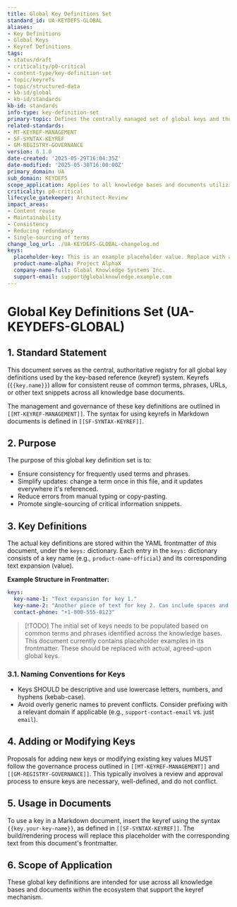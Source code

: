```yaml
---
title: Global Key Definitions Set
standard_id: UA-KEYDEFS-GLOBAL
aliases:
- Key Definitions
- Global Keys
- Keyref Definitions
tags:
- status/draft
- criticality/p0-critical
- content-type/key-definition-set
- topic/keyrefs
- topic/structured-data
- kb-id/global
- kb-id/standards
kb-id: standards
info-type: key-definition-set
primary-topic: Defines the centrally managed set of global keys and their corresponding text expansions for use with the keyref system across all knowledge bases.
related-standards:
- MT-KEYREF-MANAGEMENT
- SF-SYNTAX-KEYREF
- GM-REGISTRY-GOVERNANCE
version: 0.1.0
date-created: '2025-05-29T16:04:35Z'
date-modified: '2025-05-30T16:00:00Z'
primary_domain: UA
sub_domain: KEYDEFS
scope_application: Applies to all knowledge bases and documents utilizing key-based references (keyrefs) for content reuse and standardization.
criticality: p0-critical
lifecycle_gatekeeper: Architect-Review
impact_areas:
- Content reuse
- Maintainability
- Consistency
- Reducing redundancy
- Single-sourcing of terms
change_log_url: ./UA-KEYDEFS-GLOBAL-changelog.md
keys:
  placeholder-key: This is an example placeholder value. Replace with actual keys.
  product-name-alpha: Project AlphaX
  company-name-full: Global Knowledge Systems Inc.
  support-email: support@globalknowledge.example.com
---
```

# Global Key Definitions Set (UA-KEYDEFS-GLOBAL)

## 1. Standard Statement

This document serves as the central, authoritative registry for all global key definitions used by the key-based reference (keyref) system. Keyrefs (`{{key.name}}`) allow for consistent reuse of common terms, phrases, URLs, or other text snippets across all knowledge base documents.

The management and governance of these key definitions are outlined in `[[MT-KEYREF-MANAGEMENT]]`. The syntax for using keyrefs in Markdown documents is defined in `[[SF-SYNTAX-KEYREF]]`.

## 2. Purpose

The purpose of this global key definition set is to:
-   Ensure consistency for frequently used terms and phrases.
-   Simplify updates: change a term once in this file, and it updates everywhere it's referenced.
-   Reduce errors from manual typing or copy-pasting.
-   Promote single-sourcing of critical information snippets.

## 3. Key Definitions

The actual key definitions are stored within the YAML frontmatter of *this* document, under the `keys:` dictionary. Each entry in the `keys:` dictionary consists of a key name (e.g., `product-name-official`) and its corresponding text expansion (value).

**Example Structure in Frontmatter:**
```yaml
keys:
  key-name-1: "Text expansion for key 1."
  key-name-2: "Another piece of text for key 2. Can include spaces and punctuation."
  contact-phone: "+1-800-555-0123"
```

> [!TODO] The initial set of keys needs to be populated based on common terms and phrases identified across the knowledge bases. This document currently contains placeholder examples in its frontmatter. These should be replaced with actual, agreed-upon global keys.

### 3.1. Naming Conventions for Keys
- Keys SHOULD be descriptive and use lowercase letters, numbers, and hyphens (kebab-case).
- Avoid overly generic names to prevent conflicts. Consider prefixing with a relevant domain if applicable (e.g., `support-contact-email` vs. just `email`).

## 4. Adding or Modifying Keys

Proposals for adding new keys or modifying existing key values MUST follow the governance process outlined in `[[MT-KEYREF-MANAGEMENT]]` and `[[GM-REGISTRY-GOVERNANCE]]`. This typically involves a review and approval process to ensure keys are necessary, well-defined, and do not conflict.

## 5. Usage in Documents

To use a key in a Markdown document, insert the keyref using the syntax `{{key.your-key-name}}`, as defined in `[[SF-SYNTAX-KEYREF]]`. The build/rendering process will replace this placeholder with the corresponding text from this document's frontmatter.

## 6. Scope of Application

These global key definitions are intended for use across all knowledge bases and documents within the ecosystem that support the keyref mechanism.
